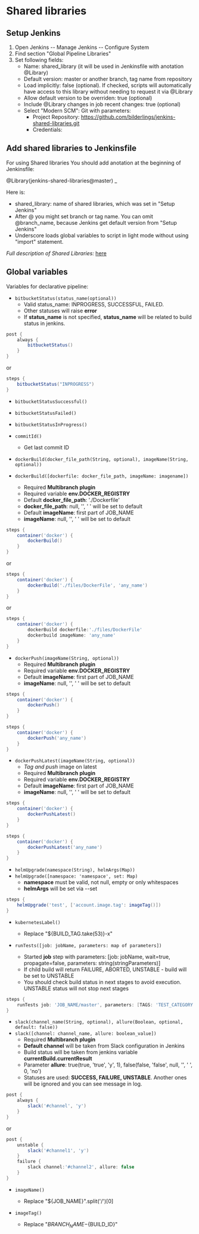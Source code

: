 # Shared libraries
## Setup Jenkins
1. Open Jenkins -- Manage Jenkins -- Configure System
2. Find section "Global Pipeline Libraries"
3. Set following fields:
	* Name: shared_library (it will be used in Jenkinsfile with anotation @Library)
	* Default version: master or another branch, tag name from repository
	* Load implicitly: false (optional). If checked, scripts will automatically have access to this library without needing to request it via @Library
	* Allow default version to be overriden: true (optional)
	* Include @Library changes in job recent changes: true (optional)
	* Select "Modern SCM": Git with parameters:
		* Project Repository: https://github.com/bilderlings/jenkins-shared-libraries.git
		* Credentials: <empty>

## Add shared libraries to Jenkinsfile
For using Shared libraries You should add anotation at the beginning of Jenkinsfile: 

@Library(jenkins-shared-libraries@master) _

Here is:

* shared_library: name of shared libraries, which was set in "Setup Jenkins"
* After @ you might set branch or tag name. You can omit @branch_name, because Jenkins get default version from "Setup Jenkins"
* Underscore loads global variables to script in light mode without using "import" statement.

*Full description of Shared Libraries:* [here](https://jenkins.io/doc/book/pipeline/shared-libraries/)  

## Global variables


Variables for declarative pipeline:
    
* `bitbucketStatus(status_name(optional))`
    * Valid status_name: INPROGRESS, SUCCESSFUL, FAILED. 
    * Other statuses will raise **error**
    * If **status_name** is not specified, **status_name** will be related to build status in jenkins.  
```groovy
post {
    always {
        bitbucketStatus()
    }
}
```
or
```groovy
steps {
    bitbucketStatus("INPROGRESS")
}
```
* `bitbucketStatusSuccessful()`
* `bitbucketStatusFailed()`
* `bitbucketStatusInProgress()`
* `commitId()`
    * Get last commit ID  

* `dockerBuild(docker_file_path(String, optional), imageName(String, optional))`
* `dockerBuild([dockerfile: docker_file_path, imageName: imagename])`
    * Required **Multibranch plugin**
    * Required variable **env.DOCKER_REGISTRY**
    * Default **docker_file_path**: './Dockerfile'
    * **docker_file_path**: null, '', ' ' will be set to default
    * Default **imageName**: first part of JOB_NAME
    * **imageName**: null, '', ' ' will be set to default
```groovy
steps {
    container('docker') {
        dockerBuild()
    }
}
```
or
```groovy
steps {
    container('docker') {
        dockerBuild('./files/DockerFile', 'any_name')
    }
}
```
or
```groovy
steps {
    container('docker') {
        dockerBuild dockerfile:'./files/DockerFile'
        dockerbuild imageName: 'any_name'
    }
}
```
* `dockerPush(imageName(String, optional))`
    * Required **Multibranch plugin**
    * Required variable **env.DOCKER_REGISTRY**
    * Default **imageName**: first part of JOB_NAME
    * **imageName**: null, '', ' ' will be set to default
```groovy
steps {
    container('docker') {
        dockerPush()
    }
}
```  
```groovy
steps {
    container('docker') {
        dockerPush('any_name')
    }
}
```   
* `dockerPushLatest(imageName(String, optional))`
    * *Tag and push* image on latest
    * Required **Multibranch plugin**
    * Required variable **env.DOCKER_REGISTRY**
    * Default **imageName**: first part of JOB_NAME
    * **imageName**: null, '', ' ' will be set to default
```groovy
steps {
    container('docker') {
        dockerPushLatest()
    }
}
```  
```groovy
steps {
    container('docker') {
        dockerPushLatest('any_name')
    }
}
```    
* `helmUpgrade(namespace(String), helmArgs(Map))`
* `helmUpgrade([namespace: 'namespace', set: Map)`
    * **namespace** must be valid, not null, empty or only whitespaces
    * **helmArgs** will be set via --set
```groovy
steps {
    helmUpgrade('test', ['account.image.tag': imageTag()])
}
```   
* `kubernetesLabel()`
    * Replace "${BUILD_TAG.take(53)}-x"

* `runTests([job: jobName, parameters: map of parameters])`
    * Started **job** step with parameters: [job: jobName, wait=true, propagate=false, parameters: string(stringParameters)]
    * If child build will return FAILURE, ABORTED, UNSTABLE - build will be set to UNSTABLE
    * You should check build status in next stages to avoid execution. UNSTABLE status will not stop next stages
```groovy
steps {    
    runTests job: 'JOB_NAME/master', parameters: [TAGS: 'TEST_CATEGORY']    
}
```

* `slack(channel_name(String, optional), allure(Boolean, optional, default: false))`    
* `slack([channel: channel_name, allure: boolean_value])`    
	* Required **Multibranch plugin**
	* **Default channel** will be taken from Slack configuration in Jenkins
	* Build status will be taken from jenkins variable **currentBuild.currentResult**
	* Parameter **allure**: true(true, 'true', 'y', 1), false(false, 'false', null, '', ' ', 0, 'no')
	* Statuses are used: **SUCCESS, FAILURE, UNSTABLE**. Another ones will be ignored and you can see message in log.
```groovy
post {
    always {
        slack('#channel', 'y')
    }
}
```
or
```groovy
post {
    unstable {
        slack('#channel1', 'y')
    }
    failure {
        slack channel:'#channel2', allure: false
    }
}
```

* `imageName()`
    * Replace "${JOB_NAME}".split('/')[0]  
    
* `imageTag()`
    * Replace "${BRANCH_NAME}-${BUILD_ID}"  